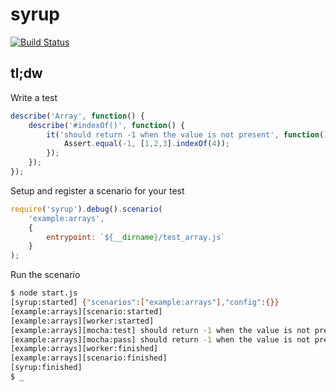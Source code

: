 # syrup

[![Build Status](https://travis-ci.org/thejsninja/syrup.svg)](https://travis-ci.org/thejsninja/syrup)

## tl;dw

Write a test
```javascript
describe('Array', function() {
    describe('#indexOf()', function() {
        it('should return -1 when the value is not present', function() {
            Assert.equal(-1, [1,2,3].indexOf(4));
        });
    });
});
```

Setup and register a scenario for your test
```javascript
require('syrup').debug().scenario(
    'example:arrays',
    {
        entrypoint: `${__dirname}/test_array.js` 
    }
);
```

Run the scenario
```bash
$ node start.js
[syrup:started] {"scenarios":["example:arrays"],"config":{}}
[example:arrays][scenario:started] 
[example:arrays][worker:started] 
[example:arrays][mocha:test] should return -1 when the value is not present
[example:arrays][mocha:pass] should return -1 when the value is not present
[example:arrays][worker:finished] 
[example:arrays][scenario:finished] 
[syrup:finished]
$ _
```
